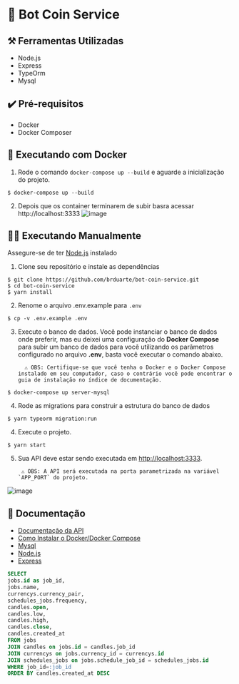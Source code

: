 # 🤖 Bot Coin Service 

## ⚒️ Ferramentas Utilizadas 
  - Node.js
  - Express
  - TypeOrm 
  - Mysql

## ✔️ Pré-requisitos 
  - Docker 
  - Docker Composer 

## 🐳  Executando com Docker

1. Rode o comando `docker-compose up --build` e aguarde a inicialização do projeto.
```
$ docker-compose up --build
```
2. Depois que os container terminarem de subir basra acessar http://localhost:3333
![image](https://user-images.githubusercontent.com/29002558/118587645-5a5b7f80-b773-11eb-8d93-42a41e4c7546.png)


## 👨‍💻 Executando Manualmente

Assegure-se de ter [Node.js](http://nodejs.org/) instalado

1. Clone seu repositório e instale as dependências  

```console
$ git clone https://github.com/brduarte/bot-coin-service.git 
$ cd bot-coin-service
$ yarn install
```

2. Renome o arquivo .env.example para `.env`
```console
$ cp -v .env.example .env
```

3. Execute o banco de dados. Você pode instanciar o banco de dados onde preferir, mas eu deixei uma configuração do **Docker Compose** para subir um banco de dados para você utilizando os parâmetros configurado no arquivo **.env**, basta você executar o comando abaixo.
         
         ⚠️ OBS: Certifique-se que você tenha o Docker e o Docker Compose instalado em seu computador, caso o contrário você pode encontrar o guia de instalação no índice de documentação.

```console
$ docker-compose up server-mysql
```

4. Rode as migrations para construir a estrutura do banco de dados
```console
$ yarn typeorm migration:run
```

4. Execute o projeto.
```console
$ yarn start 
```

5. Sua API deve estar sendo executada em [http://localhost:3333](http://localhost:3333/).

        ⚠️ OBS: A API será executada na porta parametrizada na variável `APP_PORT` do projeto. 

![image](https://user-images.githubusercontent.com/29002558/118587645-5a5b7f80-b773-11eb-8d93-42a41e4c7546.png)

## 📝 Documentação 
- [Documentação da API](https://documenter.getpostman.com/view/5528641/TzCHAqDw)
- [Como Instalar o Docker/Docker Compose](https://docs.docker.com/engine/install/)
- [Mysql](https://www.mysql.com/)
- [Node.js](https://nodejs.org/en/docs/)
- [Express](https://expressjs.com/pt-br/)

```sql
SELECT
jobs.id as job_id,
jobs.name,
currencys.currency_pair,
schedules_jobs.frequency,
candles.open,
candles.low,
candles.high,
candles.close,
candles.created_at
FROM jobs
JOIN candles on jobs.id = candles.job_id
JOIN currencys on jobs.currency_id = currencys.id
JOIN schedules_jobs on jobs.schedule_job_id = schedules_jobs.id
WHERE job_id=:job_id
ORDER BY candles.created_at DESC
```
